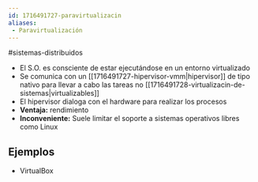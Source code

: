 ```yaml
---
id: 1716491727-paravirtualizacin
aliases:
 - Paravirtualización
---
```


#sistemas-distribuidos 

- El S.O. es consciente de estar ejecutándose en un entorno virtualizado
- Se comunica con un [[1716491727-hipervisor-vmm|hipervisor]] de tipo nativo para llevar a cabo las tareas no [[1716491728-virtualizacin-de-sistemas|virtualizables]]
- El hipervisor dialoga con el hardware para realizar los procesos
- **Ventaja:** rendimiento
- **Inconveniente:** Suele limitar el soporte a sistemas operativos libres como Linux

## Ejemplos

- VirtualBox